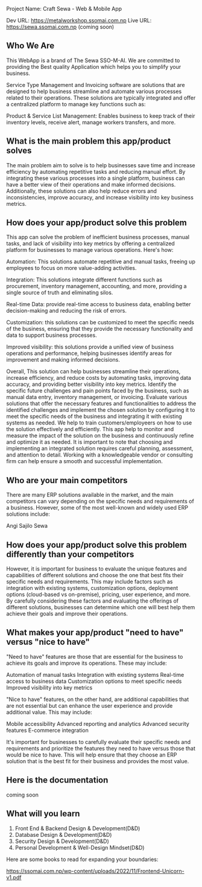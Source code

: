 Project Name: Craft Sewa - Web & Mobile App

Dev URL: https://metalworkshop.ssomai.com.np
Live URL: https://sewa.ssomai.com.np (coming soon)


Who We Are
--------------

This WebApp is a brand of The Sewa SSO-M-AI. We are committed to providing the Best quality Application which helps you to simplify your business.

Service Type Management and Invoicing software are solutions that are designed to help business streamline and automate various processes related to their operations. These solutions are typically integrated and offer a centralized platform to manage key functions such as:

Product & Service List Management: Enables business to keep track of their inventory levels, receive alert, manage workers transfers, and more.



What is the main problem this app/product solves
--------------

The main problem aim to solve is to help businesses save time and increase efficiency by automating repetitive tasks and reducing manual effort. By integrating these various processes into a single platform, business can have a better view of their operations and make informed decisions. Additionally, these solutions can also help reduce errors and inconsistencies, improve accuracy, and increase visibility into key business metrics.



How does your app/product solve this problem
--------------

This app can solve the problem of inefficient business processes, manual tasks, and lack of visibility into key metrics by offering a centralized platform for businesses to manage various operations. Here's how:

Automation: This solutions automate repetitive and manual tasks, freeing up employees to focus on more value-adding activities.

Integration: This solutions integrate different functions such as procurement, inventory management, accounting, and more, providing a single source of truth and eliminating silos.

Real-time Data: provide real-time access to business data, enabling better decision-making and reducing the risk of errors.

Customization: this solutions can be customized to meet the specific needs of the business, ensuring that they provide the necessary functionality and data to support business processes.

Improved visibility: this solutions provide a unified view of business operations and performance, helping businesses identify areas for improvement and making informed decisions.

Overall, This solution can help businesses streamline their operations, increase efficiency, and reduce costs by automating tasks, improving data accuracy, and providing better visibility into key metrics. Identify the specific future challenges and pain points faced by the business, such as manual data entry, inventory management, or invoicing. Evaluate various solutions that offer the necessary features and functionalities to address the identified challenges and implement the chosen solution by configuring it to meet the specific needs of the business and integrating it with existing systems as needed. We help to train customers/employeers on how to use the solution effectively and efficiently. This app help to monitor and measure the impact of the solution on the business and continuously refine and optimize it as needed. It is important to note that choosing and implementing an integrated solution requires careful planning, assessment, and attention to detail. Working with a knowledgeable vendor or consulting firm can help ensure a smooth and successful implementation.



Who are your main competitors
--------------

There are many ERP solutions available in the market, and the main competitors can vary depending on the specific needs and requirements of a business. However, some of the most well-known and widely used ERP solutions include:

Angi
Sajilo Sewa 


How does your app/product solve this problem differently than your competitors
--------------

However, it is important for business to evaluate the unique features and capabilities of different solutions and choose the one that best fits their specific needs and requirements. This may include factors such as integration with existing systems, customization options, deployment options (cloud-based vs on-premise), pricing, user experience, and more. By carefully considering these factors and evaluating the offerings of different solutions, businesses can determine which one will best help them achieve their goals and improve their operations.



What makes your app/product "need to have" versus "nice to have"
--------------

"Need to have" features are those that are essential for the business to achieve its goals and improve its operations. These may include:

Automation of manual tasks
Integration with existing systems
Real-time access to business data
Customization options to meet specific needs
Improved visibility into key metrics

"Nice to have" features, on the other hand, are additional capabilities that are not essential but can enhance the user experience and provide additional value. This may include:

Mobile accessibility
Advanced reporting and analytics
Advanced security features
E-commerce integration

It's important for businesses to carefully evaluate their specific needs and requirements and prioritize the features they need to have versus those that would be nice to have. This will help ensure that they choose an ERP solution that is the best fit for their business and provides the most value.



Here is the documentation
----------------------------

coming soon



What will you learn
---------------------

1. Front End & Backend Design & Development(D&D)
2. Database Design & Development(D&D)
3. Security Design & Development(D&D)
4. Personal Development & Well-Design Mindset(D&D)




Here are some books to read for expanding your boundaries:

https://ssomai.com.np/wp-content/uploads/2022/11/Frontend-Unicorn-v1.pdf
